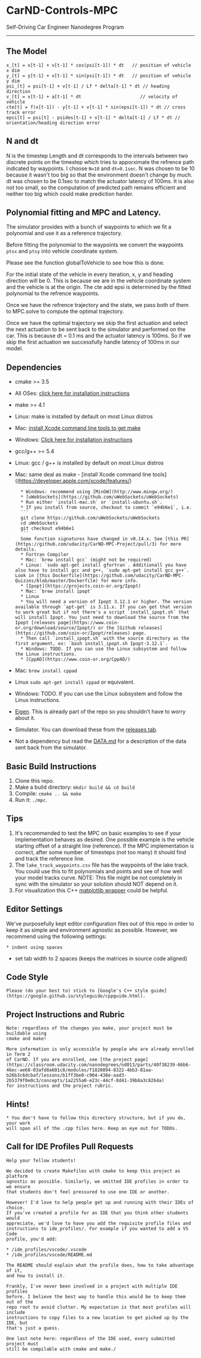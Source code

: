 # CarND-Controls-MPC
Self-Driving Car Engineer Nanodegree Program

---

## The Model

```
x_[t] = x[t-1] + v[t-1] * cos(psi[t-1]) * dt   // position of vehicle x dim
y_[t] = y[t-1] + v[t-1] * sin(psi[t-1]) * dt   // position of vehicle y dim
psi_[t] = psi[t-1] + v[t-1] / Lf * delta[t-1] * dt // heading direction
v_[t] = v[t-1] + a[t-1] * dt                      // velocity of vehicle
cte[t] = f(x[t-1]) - y[t-1] + v[t-1] * sin(epsi[t-1]) * dt // cross track error
epsi[t] = psi[t] - psides[t-1] + v[t-1] * delta[t-1] / Lf * dt // orientation/heading direction error
```

## N and dt

N is the timestep Length and dt corresponds to the intervals between two discrete points on the timestep which tries to apporximate the refrence path indicated by waypoints. I choose `N=10` and `dt=0.1sec`. N was chosen to be 10 because it wasn't too big so that the environment doesn't change by much. dt was chosen to be 0.1sec to match the actuator latency of 100ms. It is also not too small, so the computation of predicted path remains efficient and neither too big which could make prediction harder.

## Polynomial fitting and MPC and Latency.

The simulator provides with a bunch of waypoints to which we fit a polynomial and use it as a reference trajectory.

Before fitting the polynomial to the waypoints we convert the waypoints `ptsx` and `ptsy` into vehicle coordinate system.

Please see the function globalToVehicle to see how this is done.

For the initial state of the vehicle in every iteration, x, y and heading direction will be 0. This is because we are in the vehicle coordinate system and the vehicle is at the origin. The cte add epsi is determined by the fitted polynomial to the refrence waypoints.


Once we have the refrence trajectory and the state, we pass both of them to MPC.solve to compute the optimal trajectory.

Once we have the optimal trajectory we skip the first actuation and select the next actuation to be sent back to the simulator and performed on the car. This is because dt = 0.1 ms and the actuator latency is 100ms. So if we skip the first actuation we successfully handle latency of 100ms in our model.


## Dependencies

* cmake >= 3.5
* All OSes: [click here for installation instructions](https://cmake.org/install/)
* make >= 4.1
* Linux: make is installed by default on most Linux distros
* Mac: [install Xcode command line tools to get make](https://developer.apple.com/xcode/features/)
* Windows: [Click here for installation instructions](http://gnuwin32.sourceforge.net/packages/make.htm)
* gcc/g++ >= 5.4
* Linux: gcc / g++ is installed by default on most Linux distros
* Mac: same deal as make - [install Xcode command line tools]((https://developer.apple.com/xcode/features/)
        
        * Windows: recommend using [MinGW](http://www.mingw.org/)
        * [uWebSockets](https://github.com/uWebSockets/uWebSockets)
        * Run either `install-mac.sh` or `install-ubuntu.sh`.
        * If you install from source, checkout to commit `e94b6e1`, i.e.
        ```
        git clone https://github.com/uWebSockets/uWebSockets 
        cd uWebSockets
        git checkout e94b6e1
        ```
        Some function signatures have changed in v0.14.x. See [this PR](https://github.com/udacity/CarND-MPC-Project/pull/3) for more details.
        * Fortran Compiler
        * Mac: `brew install gcc` (might not be required)
        * Linux: `sudo apt-get install gfortran`. Additionall you have also have to install gcc and g++, `sudo apt-get install gcc g++`. Look in [this Dockerfile](https://github.com/udacity/CarND-MPC-Quizzes/blob/master/Dockerfile) for more info.
        * [Ipopt](https://projects.coin-or.org/Ipopt)
        * Mac: `brew install ipopt`
        * Linux
        * You will need a version of Ipopt 3.12.1 or higher. The version available through `apt-get` is 3.11.x. If you can get that version to work great but if not there's a script `install_ipopt.sh` that will install Ipopt. You just need to download the source from the Ipopt [releases page](https://www.coin-or.org/download/source/Ipopt/) or the [Github releases](https://github.com/coin-or/Ipopt/releases) page.
        * Then call `install_ipopt.sh` with the source directory as the first argument, ex: `bash install_ipopt.sh Ipopt-3.12.1`. 
        * Windows: TODO. If you can use the Linux subsystem and follow the Linux instructions.
        * [CppAD](https://www.coin-or.org/CppAD/)
* Mac: `brew install cppad`
* Linux `sudo apt-get install cppad` or equivalent.
* Windows: TODO. If you can use the Linux subsystem and follow the Linux instructions.
* [Eigen](http://eigen.tuxfamily.org/index.php?title=Main_Page). This is already part of the repo so you shouldn't have to worry about it.
* Simulator. You can download these from the [releases tab](https://github.com/udacity/self-driving-car-sim/releases).
* Not a dependency but read the [DATA.md](./DATA.md) for a description of the data sent back from the simulator.


## Basic Build Instructions


1. Clone this repo.
2. Make a build directory: `mkdir build && cd build`
3. Compile: `cmake .. && make`
4. Run it: `./mpc`.

## Tips

1. It's recommended to test the MPC on basic examples to see if your implementation behaves as desired. One possible example
is the vehicle starting offset of a straight line (reference). If the MPC implementation is correct, after some number of timesteps
(not too many) it should find and track the reference line.
2. The `lake_track_waypoints.csv` file has the waypoints of the lake track. You could use this to fit polynomials and points and see of how well your model tracks curve. NOTE: This file might be not completely in sync with the simulator so your solution should NOT depend on it.
3. For visualization this C++ [matplotlib wrapper](https://github.com/lava/matplotlib-cpp) could be helpful.

## Editor Settings

We've purposefully kept editor configuration files out of this repo in order to
keep it as simple and environment agnostic as possible. However, we recommend
using the following settings:

    * indent using spaces
* set tab width to 2 spaces (keeps the matrices in source code aligned)

## Code Style

    Please (do your best to) stick to [Google's C++ style guide](https://google.github.io/styleguide/cppguide.html).

## Project Instructions and Rubric

    Note: regardless of the changes you make, your project must be buildable using
    cmake and make!

    More information is only accessible by people who are already enrolled in Term 2
    of CarND. If you are enrolled, see [the project page](https://classroom.udacity.com/nanodegrees/nd013/parts/40f38239-66b6-46ec-ae68-03afd8a601c8/modules/f1820894-8322-4bb3-81aa-b26b3c6dcbaf/lessons/b1ff3be0-c904-438e-aad3-2b5379f0e0c3/concepts/1a2255a0-e23c-44cf-8d41-39b8a3c8264a)
    for instructions and the project rubric.

## Hints!

    * You don't have to follow this directory structure, but if you do, your work
    will span all of the .cpp files here. Keep an eye out for TODOs.

## Call for IDE Profiles Pull Requests

    Help your fellow students!

    We decided to create Makefiles with cmake to keep this project as platform
    agnostic as possible. Similarly, we omitted IDE profiles in order to we ensure
    that students don't feel pressured to use one IDE or another.

    However! I'd love to help people get up and running with their IDEs of choice.
    If you've created a profile for an IDE that you think other students would
    appreciate, we'd love to have you add the requisite profile files and
    instructions to ide_profiles/. For example if you wanted to add a VS Code
    profile, you'd add:

    * /ide_profiles/vscode/.vscode
    * /ide_profiles/vscode/README.md

    The README should explain what the profile does, how to take advantage of it,
    and how to install it.

    Frankly, I've never been involved in a project with multiple IDE profiles
    before. I believe the best way to handle this would be to keep them out of the
    repo root to avoid clutter. My expectation is that most profiles will include
    instructions to copy files to a new location to get picked up by the IDE, but
    that's just a guess.

    One last note here: regardless of the IDE used, every submitted project must
    still be compilable with cmake and make./
